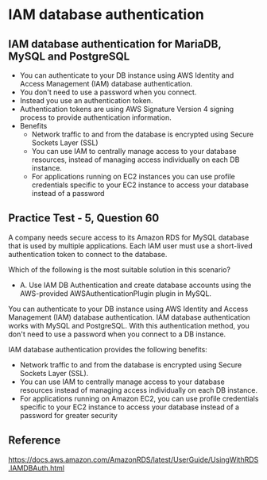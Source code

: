 # IAM database authentication


## IAM database authentication for MariaDB, MySQL and PostgreSQL

- You can authenticate to your DB instance using AWS Identity and Access Management (IAM) database authentication. 
- You don't need to use a password when you connect.  
- Instead you use an authentication token.
- Authentication tokens are using AWS Signature Version 4 signing process to provide authentication information.
- Benefits
    - Network traffic to and from the database is encrypted using Secure Sockets Layer (SSL)
    - You can use IAM to centrally manage access to your database resources, instead of managing access individually on each DB instance.
    - For applications running on EC2 instances you can use profile credentials specific to your EC2 instance to access your database instead of a password


## Practice Test - 5, Question 60

A company needs secure access to its Amazon RDS for MySQL database that is used by multiple applications. Each IAM user must use a short-lived authentication token to connect to the database.

Which of the following is the most suitable solution in this scenario?

- A. Use IAM DB Authentication and create database accounts using the AWS-provided AWSAuthenticationPlugin plugin in MySQL.


You can authenticate to your DB instance using AWS Identity and Access Management (IAM) database authentication. IAM database authentication works with MySQL and PostgreSQL. With this authentication method, you don't need to use a password when you connect to a DB instance.

IAM database authentication provides the following benefits:

- Network traffic to and from the database is encrypted using Secure Sockets Layer (SSL).
- You can use IAM to centrally manage access to your database resources instead of managing access individually on each DB instance.
- For applications running on Amazon EC2, you can use profile credentials specific to your EC2 instance to access your database instead of a password for greater security

## Reference
 https://docs.aws.amazon.com/AmazonRDS/latest/UserGuide/UsingWithRDS.IAMDBAuth.html

